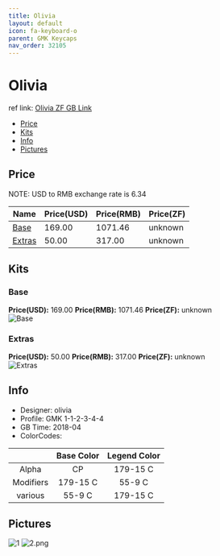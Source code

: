 ```yaml
---
title: Olivia
layout: default
icon: fa-keyboard-o
parent: GMK Keycaps
nav_order: 32105
---
```


# Olivia

ref link: [Olivia ZF GB Link](http://www.zfrontier.com/m/3543)

* [Price](#price)
* [Kits](#kits)
* [Info](#info)
* [Pictures](#pictures)


## Price  
NOTE: USD to RMB exchange rate is 6.34

| Name          | Price(USD)    |  Price(RMB) |  Price(ZF) |
| ------------- | ------------- |  ---------- |  --------- |
|[Base](#base)|169.00|1071.46|unknown|
|[Extras](#extras)|50.00|317.00|unknown|


## Kits
### Base
**Price(USD):** 169.00    **Price(RMB):** 1071.46    **Price(ZF):** unknown    
<img src="{{ 'assets/images/gmk-keycaps/olivia/kits_pics/base.jpg' | relative_url }}" alt="Base" class="image featured">

### Extras
**Price(USD):** 50.00    **Price(RMB):** 317.00    **Price(ZF):** unknown    
<img src="{{ 'assets/images/gmk-keycaps/olivia/kits_pics/extras.jpg' | relative_url }}" alt="Extras" class="image featured">


## Info
* Designer: olivia
* Profile: GMK 1-1-2-3-4-4
* GB Time: 2018-04
* ColorCodes: 

||Base Color      | Legend Color
| :-------------: | :-------------: | :------------:
|Alpha|CP|179-15 C
|Modifiers|179-15 C|55-9 C
|various|55-9 C|179-15 C


## Pictures
<img src="{{ 'assets/images/gmk-keycaps/olivia/rendering_pics/1.jpg' | relative_url }}" alt="1" class="image featured">
<img src="{{ 'assets/images/gmk-keycaps/olivia/rendering_pics/2.png' | relative_url }}" alt="2.png" class="image featured">
